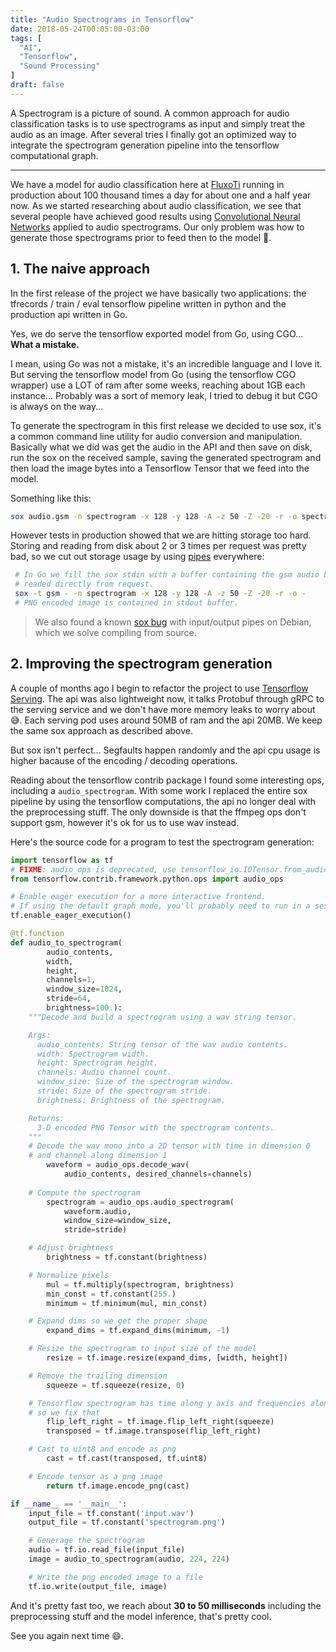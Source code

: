 ```yaml
---
title: "Audio Spectrograms in Tensorflow"
date: 2018-05-24T00:05:00-03:00
tags: [
  "AI",
  "Tensorflow",
  "Sound Processing"
]
draft: false
---
```


A Spectrogram is a picture of sound. A common approach for audio classification tasks is to use spectrograms as input and simply treat the audio as an image. After several tries I finally got an optimized way to integrate the spectrogram generation pipeline into the tensorflow computational graph.

<!--more-->

---

We have a model for audio classification here at [FluxoTi](http://fluxoti.com) running in production about 100 thousand times a day for about one and a half year now. As we started researching about audio classification, we see that several people have achieved good results using [Convolutional Neural Networks](http://cs231n.github.io/convolutional-networks) applied to audio spectrograms. Our only problem was how to generate those spectrograms prior to feed then to the model 🤔.

## 1. The naive approach

In the first release of the project we have basically two applications: the tfrecords / train / eval tensorflow pipeline written in python and the production api written in Go.

Yes, we do serve the tensorflow exported model from Go, using CGO... **What a mistake.**

I mean, using Go was not a mistake, it's an incredible language and I love it. But serving the tensorflow model from Go (using the tensorflow CGO wrapper) use a LOT of ram after some weeks, reaching about 1GB each instance... Probably was a sort of memory leak, I tried to debug it but CGO is always on the way...

To generate the spectrogram in this first release we decided to use sox, it's a common command line utility for audio conversion and manipulation. Basically what we did was get the audio in the API and then save on disk, run the sox on the received sample, saving the generated spectrogram and then load the image bytes into a Tensorflow Tensor that we feed into the model.

Something like this:

```bash
sox audio.gsm -n spectrogram -x 128 -y 128 -A -z 50 -Z -20 -r -o spectrogram.png
```

However tests in production showed that we are hitting storage too hard. Storing and reading from disk about 2 or 3 times per request was pretty bad, so we cut out storage usage by using [pipes](http://www.linfo.org/pipes.html) everywhere:

```bash
 # In Go we fill the sox stdin with a buffer containing the gsm audio bytes
 # readed directly from request.
 sox -t gsm - -n spectrogram -x 128 -y 128 -A -z 50 -Z -20 -r -o -
 # PNG encoded image is contained in stdout buffer.
```

> We also found a known [sox bug](https://bugs.debian.org/cgi-bin/bugreport.cgi?bug=823417) with input/output pipes on Debian, which we solve compiling from source.

## 2. Improving the spectrogram generation

A couple of months ago I begin to refactor the project to use [Tensorflow Serving](https://www.tensorflow.org/serving/). The api was also lightweight now, it talks Protobuf through gRPC to the serving service and we don't have more memory leaks to worry about 😅. Each serving pod uses around 50MB of ram and the api 20MB. We keep the same sox approach as described above.

But sox isn't perfect... Segfaults happen randomly and the api cpu usage is higher bacause of the encoding / decoding operations.

Reading about the tensorflow contrib package I found some interesting ops, including a `audio_spectrogram`. With some work I replaced the entire sox pipeline by using the tensorflow computations, the api no longer deal with the preprocessing stuff. The only downside is that the ffmpeg ops don't support gsm, however it's ok for us to use wav instead.

Here's the source code for a program to test the spectrogram generation:

```python
import tensorflow as tf
# FIXME: audio_ops is deprecated, use tensorflow_io.IOTensor.from_audio
from tensorflow.contrib.framework.python.ops import audio_ops

# Enable eager execution for a more interactive frontend.
# If using the default graph mode, you'll probably need to run in a session.
tf.enable_eager_execution()

@tf.function
def audio_to_spectrogram(
        audio_contents,
        width,
        height,
        channels=1,
        window_size=1024,
        stride=64,
        brightness=100.):
    """Decode and build a spectrogram using a wav string tensor.

    Args:
      audio_contents: String tensor of the wav audio contents.
      width: Spectrogram width.
      height: Spectrogram height.
      channels: Audio channel count.
      window_size: Size of the spectrogram window.
      stride: Size of the spectrogram stride.
      brightness: Brightness of the spectrogram.

    Returns:
      3-D encoded PNG Tensor with the spectrogram contents.
    """
	# Decode the wav mono into a 2D tensor with time in dimension 0
	# and channel along dimension 1
        waveform = audio_ops.decode_wav(
        	audio_contents, desired_channels=channels)
	
	# Compute the spectrogram
        spectrogram = audio_ops.audio_spectrogram(
        	waveform.audio,
        	window_size=window_size,
        	stride=stride)

	# Adjust brightness
        brightness = tf.constant(brightness)

	# Normalize pixels
        mul = tf.multiply(spectrogram, brightness)
        min_const = tf.constant(255.)
        minimum = tf.minimum(mul, min_const)

	# Expand dims so we get the proper shape
        expand_dims = tf.expand_dims(minimum, -1)

	# Resize the spectrogram to input size of the model
        resize = tf.image.resize(expand_dims, [width, height])

	# Remove the trailing dimension
        squeeze = tf.squeeze(resize, 0)

	# Tensorflow spectrogram has time along y axis and frequencies along x axis
	# so we fix that
        flip_left_right = tf.image.flip_left_right(squeeze)
        transposed = tf.image.transpose(flip_left_right)

	# Cast to uint8 and encode as png
        cast = tf.cast(transposed, tf.uint8)

	# Encode tensor as a png image
        return tf.image.encode_png(cast)

if __name__ == '__main__':
	input_file = tf.constant('input.wav')
	output_file = tf.constant('spectrogram.png')

	# Generage the spectrogram
	audio = tf.io.read_file(input_file)
	image = audio_to_spectrogram(audio, 224, 224)

	# Write the png encoded image to a file
	tf.io.write(output_file, image)
```

And it's pretty fast too, we reach about **30 to 50 milliseconds** including the preprocessing stuff and the model inference, that's pretty cool.

See you again next time 😄.
